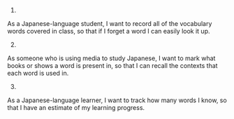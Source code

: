 1)
As a Japanese-language student, I want to record all of the vocabulary words covered in class, so that if I forget a word I can easily look it up.

2)
As someone who is using media to study Japanese, I want to mark what books or shows a word is present in, so that I can recall the contexts that each word is used in.

3)
As a Japanese-language learner, I want to track how many words I know, so that I have an estimate of my learning progress.

